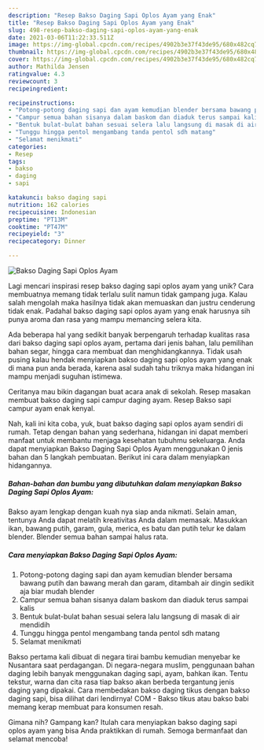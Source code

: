 ```yaml
---
description: "Resep Bakso Daging Sapi Oplos Ayam yang Enak"
title: "Resep Bakso Daging Sapi Oplos Ayam yang Enak"
slug: 498-resep-bakso-daging-sapi-oplos-ayam-yang-enak
date: 2021-03-06T11:22:33.511Z
image: https://img-global.cpcdn.com/recipes/4902b3e37f43de95/680x482cq70/bakso-daging-sapi-oplos-ayam-foto-resep-utama.jpg
thumbnail: https://img-global.cpcdn.com/recipes/4902b3e37f43de95/680x482cq70/bakso-daging-sapi-oplos-ayam-foto-resep-utama.jpg
cover: https://img-global.cpcdn.com/recipes/4902b3e37f43de95/680x482cq70/bakso-daging-sapi-oplos-ayam-foto-resep-utama.jpg
author: Mathilda Jensen
ratingvalue: 4.3
reviewcount: 3
recipeingredient:

recipeinstructions:
- "Potong-potong daging sapi dan ayam kemudian blender bersama bawang putih dan bawang merah dan garam, ditambah air dingin sedikit aja biar mudah blender"
- "Campur semua bahan sisanya dalam baskom dan diaduk terus sampai kalis"
- "Bentuk bulat-bulat bahan sesuai selera lalu langsung di masak di air mendidih"
- "Tunggu hingga pentol mengambang tanda pentol sdh matang"
- "Selamat menikmati"
categories:
- Resep
tags:
- bakso
- daging
- sapi

katakunci: bakso daging sapi 
nutrition: 162 calories
recipecuisine: Indonesian
preptime: "PT13M"
cooktime: "PT47M"
recipeyield: "3"
recipecategory: Dinner

---
```



![Bakso Daging Sapi Oplos Ayam](https://img-global.cpcdn.com/recipes/4902b3e37f43de95/680x482cq70/bakso-daging-sapi-oplos-ayam-foto-resep-utama.jpg)

Lagi mencari inspirasi resep bakso daging sapi oplos ayam yang unik? Cara membuatnya memang tidak terlalu sulit namun tidak gampang juga. Kalau salah mengolah maka hasilnya tidak akan memuaskan dan justru cenderung tidak enak. Padahal bakso daging sapi oplos ayam yang enak harusnya sih punya aroma dan rasa yang mampu memancing selera kita.

Ada beberapa hal yang sedikit banyak berpengaruh terhadap kualitas rasa dari bakso daging sapi oplos ayam, pertama dari jenis bahan, lalu pemilihan bahan segar, hingga cara membuat dan menghidangkannya. Tidak usah pusing kalau hendak menyiapkan bakso daging sapi oplos ayam yang enak di mana pun anda berada, karena asal sudah tahu triknya maka hidangan ini mampu menjadi suguhan istimewa.

Ceritanya mau bikin dagangan buat acara anak di sekolah. Resep masakan membuat bakso daging sapi campur daging ayam. Resep Bakso sapi campur ayam enak kenyal.


Nah, kali ini kita coba, yuk, buat bakso daging sapi oplos ayam sendiri di rumah. Tetap dengan bahan yang sederhana, hidangan ini dapat memberi manfaat untuk membantu menjaga kesehatan tubuhmu sekeluarga. Anda dapat menyiapkan Bakso Daging Sapi Oplos Ayam menggunakan 0 jenis bahan dan 5 langkah pembuatan. Berikut ini cara dalam menyiapkan hidangannya.

<!--inarticleads1-->

##### Bahan-bahan dan bumbu yang dibutuhkan dalam menyiapkan Bakso Daging Sapi Oplos Ayam:



Bakso ayam lengkap dengan kuah nya siap anda nikmati. Selain aman, tentunya Anda dapat melatih kreativitas Anda dalam memasak. Masukkan ikan, bawang putih, garam, gula, merica, es batu dan putih telur ke dalam blender. Blender semua bahan sampai halus rata. 

<!--inarticleads2-->

##### Cara menyiapkan Bakso Daging Sapi Oplos Ayam:

1. Potong-potong daging sapi dan ayam kemudian blender bersama bawang putih dan bawang merah dan garam, ditambah air dingin sedikit aja biar mudah blender
1. Campur semua bahan sisanya dalam baskom dan diaduk terus sampai kalis
1. Bentuk bulat-bulat bahan sesuai selera lalu langsung di masak di air mendidih
1. Tunggu hingga pentol mengambang tanda pentol sdh matang
1. Selamat menikmati


Bakso pertama kali dibuat di negara tirai bambu kemudian menyebar ke Nusantara saat perdagangan. Di negara-negara muslim, penggunaan bahan daging lebih banyak menggunakan daging sapi, ayam, bahkan ikan. Tentu tekstur, warna dan cita rasa tiap bakso akan berbeda tergantung jenis daging yang dipakai. Cara membedakan bakso daging tikus dengan bakso daging sapi, bisa dilihat dari lendirnya! COM - Bakso tikus atau bakso babi memang kerap membuat para konsumen resah. 

Gimana nih? Gampang kan? Itulah cara menyiapkan bakso daging sapi oplos ayam yang bisa Anda praktikkan di rumah. Semoga bermanfaat dan selamat mencoba!
